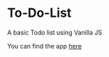 # To-Do-List
A basic Todo list using Vanilla JS

You can find the app [here](https://todolistinvanillajs.netlify.app/)
